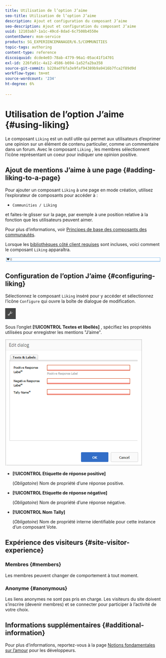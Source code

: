 ```yaml
---
title: Utilisation de l’option J’aime
seo-title: Utilisation de l’option J’aime
description: Ajout et configuration du composant J’aime
seo-description: Ajout et configuration du composant J’aime
uuid: 12103ab7-1a1c-49cd-8dad-6c7508b4550e
contentOwner: msm-service
products: SG_EXPERIENCEMANAGER/6.5/COMMUNITIES
topic-tags: authoring
content-type: reference
discoiquuid: dcde4e03-78ab-4779-96a1-05ac41f14701
exl-id: 226fa91c-4a12-4586-b694-1a52fa2ba358
source-git-commit: b220adf6fa3e9faf94389b9a9416b7fca2f89d9d
workflow-type: tm+mt
source-wordcount: '234'
ht-degree: 6%

---
```


# Utilisation de l’option J’aime {#using-liking}

Le composant `Liking` est un outil utile qui permet aux utilisateurs d’exprimer une opinion sur un élément de contenu particulier, comme un commentaire dans un forum. Avec le composant `Liking` , les membres sélectionnent l’icône représentant un coeur pour indiquer une opinion positive.

## Ajout de mentions J’aime à une page {#adding-liking-to-a-page}

Pour ajouter un composant `Liking` à une page en mode création, utilisez l’explorateur de composants pour accéder à :

* `Communities / Liking`

et faites-le glisser sur la page, par exemple à une position relative à la fonction que les utilisateurs peuvent aimer.

Pour plus d’informations, voir [Principes de base des composants des communautés](basics.md).

Lorsque les [bibliothèques côté client requises](essentials-liking.md#essentials-for-client-side) sont incluses, voici comment le composant `Liking` apparaîtra.

![association-component](assets/liking-component.png)

## Configuration de l’option J’aime {#configuring-liking}

Sélectionnez le composant `Liking` inséré pour y accéder et sélectionnez l’icône `Configure` qui ouvre la boîte de dialogue de modification.

![configure-new](assets/configure-new.png)

Sous l’onglet **[!UICONTROL Textes et libellés]** , spécifiez les propriétés utilisées pour enregistrer les mentions &quot;J’aime&quot;.

![configure-liking](assets/configure-liking.png)

* **[!UICONTROL Etiquette de réponse positive]**

   (*Obligatoire*) Nom de propriété d’une réponse positive.

* **[!UICONTROL Etiquette de réponse négative]**

   (*Obligatoire*) Nom de propriété d’une réponse négative.

* **[!UICONTROL Nom Tally]**

   (*Obligatoire*) Nom de propriété interne identifiable pour cette instance d’un composant Vote.

## Expérience des visiteurs {#site-visitor-experience}

### Membres {#members}

Les membres peuvent changer de comportement à tout moment.

### Anonyme {#anonymous}

Les liens anonymes ne sont pas pris en charge. Les visiteurs du site doivent s’inscrire (devenir membres) et se connecter pour participer à l’activité de votre choix.

## Informations supplémentaires {#additional-information}

Pour plus d’informations, reportez-vous à la page [Notions fondamentales sur l’amour](essentials-liking.md) pour les développeurs.
